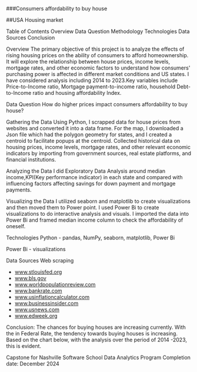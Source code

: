 ###Consumers affordability to buy house

##USA Housing market 


Table of Contents
Overview
Data Question
Methodology
Technologies
Data Sources
Conclusion

Overview
The primary objective of this project is to analyze the effects of rising housing prices on the ability of consumers to afford homeownership. It will explore the relationship between house prices, income levels, mortgage rates, and other economic factors to understand how consumers' purchasing power is affected in different market conditions and US states. I have considered analysis including 2014 to 2023.Key variables include Price-to-Income ratio, Mortgage payment-to-income ratio, household Debt-to-Income ratio and housing affordability Index.

Data Question
How do higher prices impact consumers affordability to buy house? 

Gathering the Data
Using Python, I scrapped data for house prices from websites and converted it into a data frame. For the map, I downloaded a Json file which had the polygon geometry for states, and I created a centroid to facilitate popups at the centroid. Collected historical data on housing prices, income levels, mortgage rates, and other relevant economic indicators by importing from government sources, real estate platforms, and financial institutions.


Analyzing the Data
I did Exploratory Data Analysis around median income,KPI(Key performance indicator) in each state and compared with influencing factors affecting savings for down payment and mortgage payments. 


Visualizing the Data
I utilized seaborn and matplotlib to create visualizations and then moved them to Power point. I used Power Bi to create visualizations to do interactive analysis and visuals. I imported the data into Power Bi and framed median income column to check the affordability of oneself.

Technologies
Python - pandas, NumPy, seaborn, matplotlib, Power Bi

Power Bi - visualizations

Data Sources
Web scraping
  * www.stlouisfed.org
  * www.bls.gov
  * www.worldpopulationreview.com
  * www.bankrate.com
  * www.usinflationcalculator.com
  * www.businessinsider.com
  * www.usnews.com
  * www.edweek.org

Conclusion:
         The chances for buying houses are increasing currently. With the in Federal Rate, the tendency towards buying houses is increasing. Based on the chart below, with the analysis over the period of 2014 -2023, this is evident.
 

Capstone for Nashville Software School Data Analytics Program
Completion date: December 2024
       

